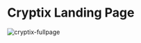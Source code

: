 # Cryptix Landing Page

![cryptix-fullpage](https://github.com/fyncaluque/cryptocurrency-landing-page/assets/54379805/55d883f3-0793-4f79-b937-7c70407b49ed)

